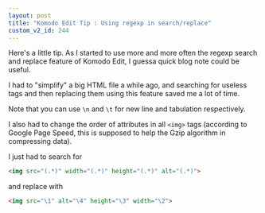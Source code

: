 ```yaml
---
layout: post
title: "Komodo Edit Tip : Using regexp in search/replace"
custom_v2_id: 244
---
```


Here's a little tip. As I started to use more and more often the regexp search
and replace feature of Komodo Edit, I guessa quick blog note could be useful.

I had to "simplify" a big HTML file a while ago, and searching for useless
tags and then replacing them using this feature saved me a lot of time.

Note that you can use `\n` and `\t` for new line and tabulation respectively.

I also had to change the order of attributes in all `<img>` tags (according to
Google Page Speed, this is supposed to help the Gzip algorithm in compressing
data).

I just had to search for

    
```html
<img src="(.*)" width="(.*)" height="(.*)" alt="(.*)">
```
and replace with
    
```html
<img src="\1" alt="\4" height="\3" width="\2">

```
